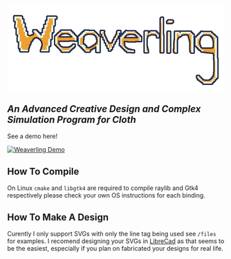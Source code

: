 ![logo](./public/logo.png)

*An Advanced Creative Design and Complex Simulation Program for Cloth*
---

See a demo here!

[![Weaverling Demo](https://img.youtube.com/vi/8cWEMeNBL7o/0.jpg)](https://www.youtube.com/watch?v=8cWEMeNBL7o)

## How To Compile
On Linux `cmake` and `libgtk4` are required to compile raylib and Gtk4 respectively please check your own OS instructions for each binding.

## How To Make A Design
Curently I only support SVGs with only the line tag being used see `/files` for examples. I recomend designing your SVGs in [LibreCad](https://librecad.org/) as that seems to be the easiest, especially if you plan on fabricated your designs for real life.
